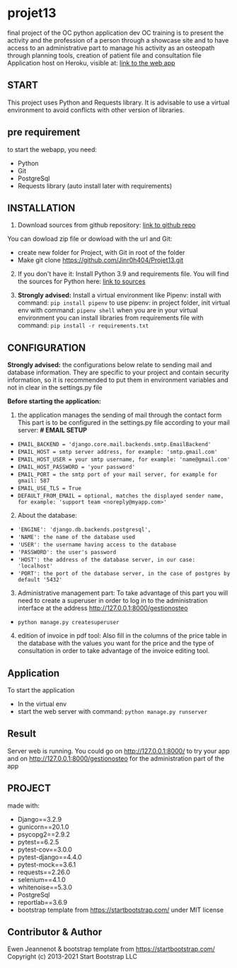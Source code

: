 # projet13
final project of the OC python application dev OC training
is to present the activity and the profession of a person through a showcase site and to have access to an
administrative part to manage his activity as an osteopath through planning tools, creation of patient file
and consultation file
Application host on Heroku, visible at: [link to the web app](https://apposteo.herokuapp.com/)


## START
This project uses Python and Requests library. It is advisable to use
a virtual environment to avoid conflicts with other version of libraries.


## pre requirement
to start the webapp, you need:
* Python
* Git
* PostgreSql
* Requests library (auto install later with requirements)


## INSTALLATION

1. Download sources from github repository:
[link to github repo](https://github.com/Jinr0h404/Projet13.git)

You can dowload zip file or dowload with the url and Git:
- create new folder for Project, with Git in root of the folder
- Make git clone https://github.com/Jinr0h404/Projet13.git

2. If you don't have it: Install Python 3.9 and requirements file.
You will find the sources for Python here:
[link to sources](https://www.python.org/downloads/)

3. **Strongly advised:**
Install a virtual environment like Pipenv:
install with command: `pip install pipenv`
to use pipenv: 
in project folder, init virtual env with command: `pipenv shell`
when you are in your virtual environment you can install libraries from requirements
file with command: `pip install -r requirements.txt`


## CONFIGURATION
**Strongly advised:**
the configurations below relate to sending mail and database information. 
They are specific to your project and contain security information,
so it is recommended to put them in environment variables and not in clear in the settings.py file

**Before starting the application:**
1. the application manages the sending of mail through the contact form
This part is to be configured in the settings.py file according to your mail server:
**# EMAIL SETUP**
* `EMAIL_BACKEND = 'django.core.mail.backends.smtp.EmailBackend'`
* `EMAIL_HOST = smtp server address, for example: 'smtp.gmail.com'`
* `EMAIL_HOST_USER = your smtp username, for example: 'name@gmail.com'`
* `EMAIL_HOST_PASSWORD = 'your password'`
* `EMAIL_PORT = the smtp port of your mail server, for example for gmail: 587`
* `EMAIL_USE_TLS = True`
* `DEFAULT_FROM_EMAIL = optional, matches the displayed sender name, for example: 'support team <noreply@myapp.com>'`

2. About the database:
- `'ENGINE': 'django.db.backends.postgresql',`
- `'NAME': the name of the database used`
- `'USER': the username having access to the database`
- `'PASSWORD': the user's password`
- `'HOST': the address of the database server, in our case: 'localhost'`
- `'PORT': the port of the database server, in the case of postgres by default '5432'`

3. Administrative management part:
To take advantage of this part you will need to create a superuser in order to log in to the administration
interface at the address http://127.0.0.1:8000/gestionosteo 
- `python manage.py createsuperuser`

4. edition of invoice in pdf tool:
Also fill in the columns of the price table in the database with the values you want for the price and the type
of consultation in order to take advantage of the invoice editing tool.


## Application

To start the application
* In the virtual env
* start the web server with command: `python manage.py runserver`


## Result

Server web is running.
You could go on http://127.0.0.1:8000/ to try your app
and on http://127.0.0.1:8000/gestionosteo for the administration part of the app 


## PROJECT

made with:

* Django==3.2.9
* gunicorn==20.1.0
* psycopg2==2.9.2
* pytest==6.2.5
* pytest-cov==3.0.0
* pytest-django==4.4.0
* pytest-mock==3.6.1
* requests==2.26.0
* selenium==4.1.0
* whitenoise==5.3.0
* PostgreSql
* reportlab==3.6.9
* bootstrap template from https://startbootstrap.com/ under MIT license

## Contributor & Author

Ewen Jeannenot & bootstrap template from https://startbootstrap.com/ Copyright (c) 2013-2021 Start Bootstrap LLC